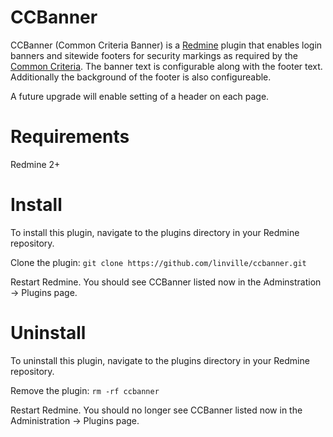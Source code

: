 CCBanner
========
CCBanner (Common Criteria Banner) is a [Redmine](http://www.redmine.org) plugin that enables login banners and sitewide footers for security markings as required by the [Common Criteria](http://www.commoncriteriaportal.org). The banner text is configurable along with the footer text. Additionally the background of the footer is also configureable.

A future upgrade will enable setting of a header on each page.

Requirements
============
Redmine 2+

Install
============
To install this plugin, navigate to the plugins directory in your Redmine repository.

Clone the plugin:
`git clone https://github.com/linville/ccbanner.git`

Restart Redmine. You should see CCBanner listed now in the Adminstration -> Plugins page.

Uninstall
======
To uninstall this plugin, navigate to the plugins directory in your Redmine repository.

Remove the plugin:
`rm -rf ccbanner`

Restart Redmine. You should no longer see CCBanner listed now in the Administration -> Plugins page.
